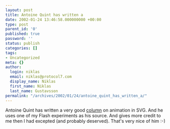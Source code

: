 ```yaml
---
layout: post
title: Antoine Quint has written a
date: 2002-01-24 13:46:58.000000000 +00:00
type: post
parent_id: '0'
published: true
password: ''
status: publish
categories: []
tags:
- Uncategorized
meta: {}
author:
  login: niklas
  email: niklas@protocol7.com
  display_name: Niklas
  first_name: Niklas
  last_name: Gustavsson
permalink: "/archives/2002/01/24/antoine_quint_has_written_a/"
---
```

Antoine Quint has written a very good [column](http://www.xml.com/pub/a/2002/01/23/svg/index.html) on animation in SVG. And he uses one of my Flash experiments as his source. And gives more credit to me then I had excepted (and probably deserved). That's very nice of him :-)

